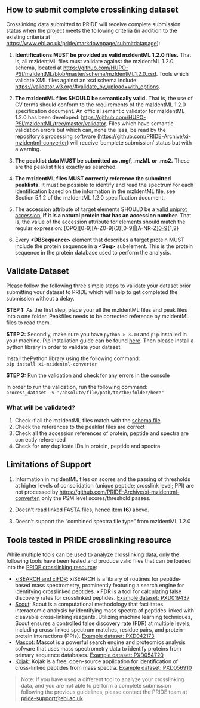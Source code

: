 ## How to submit complete crosslinking dataset

Crosslinking data submitted to PRIDE will receive complete submission status when the project meets the following criteria (in addition to the existing criteria at https://www.ebi.ac.uk/pride/markdownpage/submitdatapage):

1. **Identifications MUST be provided as valid mzIdentML 1.2.0 files.** That is, all mzIdentML files must validate against the mzIdentML 1.2.0 schema, located at https://github.com/HUPO-PSI/mzIdentML/blob/master/schema/mzIdentML1.2.0.xsd. Tools which validate XML files against an xsd schema include: https://validator.w3.org/#validate_by_upload+with_options.

2. **The mzIdentML files SHOULD be semantically valid.** That is, the use of CV terms should conform to the requirements of the mzIdentML 1.2.0 specification document. An official semantic validator for mzIdentML 1.2.0 has been developed: https://github.com/HUPO-PSI/mzIdentML/tree/master/validator. Files which have semantic validation errors but which can, none the less, be read by the repository’s processing software (https://github.com/PRIDE-Archive/xi-mzidentml-converter) will receive ‘complete submission’ status but with a warning.  

3. **The peaklist data MUST be submitted as .mgf, .mzML or .ms2.** These are the peaklist files exactly as searched.

4. **The mzIdentML files MUST correctly reference the submitted peaklists.** It must be possible to identify and read the spectrum for each identification based on the information in the mzIdentML file, see Section 5.1.2 of the mzIdentML 1.2.0 specification document.

5. The accession attribute of target <DBSequence> elements  SHOULD be a [valid uniprot accession](https://www.uniprot.org/help/accession_numbers)**, if it is a natural protein that has an accession number**. That is, the value of the accession attribute for <DBSequence> elements should match the regular expression: [OPQ][0-9][A-Z0-9]{3}[0-9]|[A-NR-Z][0-9]([A-Z][A-Z0-9]{2}[0-9]){1,2}

6. Every **&lt;**DBSequence**&gt;** element that describes a target protein MUST include the protein sequence in a **&lt;**Seq**&gt;** subelement. This is the protein sequence in the protein database used to perform the analysis.

## Validate Dataset

Please follow the following three simple steps to validate your dataset prior submitting your dataset to PRIDE which will help to get completed the submission without a delay.

**STEP 1:** As the first step, place your all the mzIdentML files and peak files into a one folder. Peakfiles needs to be corrected reference by mzIdentML files to read them.<br/>

**STEP 2:** Secondly, make sure you have `python > 3.10` and `pip` installed in your machine. Pip installation guide can be found <a href="https://pip.pypa.io/en/stable/installation/">here<a/>.
Then please install a python library in order to validate your dataset.

Install thePython library using the following command:<br/>
`pip install xi-mzidentml-converter`

**STEP 3:** Run the validation and check for any errors in the console

In order to run the validation, run the following command:<br/>
`process_dataset -v "/absolute/file/path/to/the/folder/here"`

### What will be validated?

1. Check if all the mzIdentML files match with the <a href="https://github.com/HUPO-PSI/mzIdentML/blob/master/schema/mzIdentML1.2.0.xsd">schema file<a/>
2. Check the references to the peaklist files are correct
3. Check all the accession references of protein, peptide and spectra are correctly referenced
4. Check for any duplicate IDs in protein, peptide and spectra


## Limitations of Support

1. Information in mzIdentML files on scores and the passing of thresholds at higher levels of consolidation (unique peptide; crosslink level; PPI) are not processed by https://github.com/PRIDE-Archive/xi-mzidentml-converter, only the PSM level scores/threshold passes.

2. Doesn’t read linked FASTA files, hence item **(6)** above. 

3. Doesn’t support the “combined spectra file type” from mzIdentML 1.2.0

## Tools tested in PRIDE crosslinking resource

While multiple tools can be used to analyze crosslinking data, only the following tools have been tested and produce valid files that can be loaded into the [PRIDE crosslinking resource](https://www.ebi.ac.uk/pride/archive/crosslinking):

- [xiSEARCH and xiFDR](https://www.rappsilberlab.org/software/xisearch/): xiSEARCH is a library of routines for peptide-based mass spectrometry, prominently featuring a search engine for identifying crosslinked peptides. xiFDR is a tool for calculating false discovery rates for crosslinked peptides. [Example dataset: PXD019437](https://www.ebi.ac.uk/pride/archive/projects/PXD019437)
- [Scout](https://github.com/diogobor/Scout): Scout is a computational methodology that facilitates interactomic analysis by identifying mass spectra of peptides linked with cleavable cross-linking reagents. Utilizing machine learning techniques, Scout ensures a controlled false discovery rate (FDR) at multiple levels, including cross-linked spectrum matches, residue pairs, and protein-protein interactions (PPIs). [Example dataset: PXD042173](https://www.ebi.ac.uk/pride/archive/projects/PXD042173)
- [Mascot](https://www.matrixscience.com/): Mascot is a powerful search engine and proteomics analysis sofware that uses mass spectrometry data to identify proteins from primary sequence databases. [Example dataset: PXD054720](https://www.ebi.ac.uk/pride/archive/projects/PXD054720)
- [Kojak](https://kojak-ms.systemsbiology.net/): Kojak is a free, open-source application for identification of cross-linked peptides from mass spectra. [Example dataset: PXD056910](https://www.ebi.ac.uk/pride/archive/crosslinking/PXD056910)

> Note: If you have used a different tool to analyze your crosslinking data, and you are not able to perform a complete submission following the previous guidelines, please contact the PRIDE team at pride-support@ebi.ac.uk.



